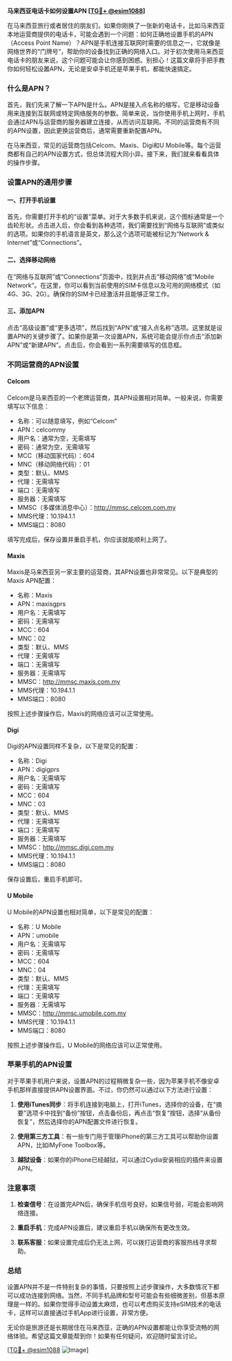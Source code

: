 **马来西亚电话卡如何设置APN [[TG💪+ @esim1088](https://t.me/s/esim1088)]**

在马来西亚旅行或者居住的朋友们，如果你刚换了一张新的电话卡，比如马来西亚本地运营商提供的电话卡，可能会遇到一个问题：如何正确地设置手机的APN（Access Point Name）？APN是手机连接互联网时需要的信息之一，它就像是网络世界的“门牌号”，帮助你的设备找到正确的网络入口。对于初次使用马来西亚电话卡的朋友来说，这个问题可能会让你感到困惑。别担心！这篇文章将手把手教你如何轻松设置APN，无论是安卓手机还是苹果手机，都能快速搞定。

### 什么是APN？

首先，我们先来了解一下APN是什么。APN是接入点名称的缩写，它是移动设备用来连接到互联网或特定网络服务的参数。简单来说，当你使用手机上网时，手机会通过APN与运营商的服务器建立连接，从而访问互联网。不同的运营商有不同的APN设置，因此更换运营商后，通常需要重新配置APN。

在马来西亚，常见的运营商包括Celcom、Maxis、Digi和U Mobile等。每个运营商都有自己的APN设置方式，但总体流程大同小异。接下来，我们就来看看具体的操作步骤。

### 设置APN的通用步骤

#### 一、打开手机设置

首先，你需要打开手机的“设置”菜单。对于大多数手机来说，这个图标通常是一个齿轮形状。点击进入后，你会看到各种选项，我们需要找到“网络与互联网”或类似的选项。如果你的手机语言是英文，那么这个选项可能被标记为“Network & Internet”或“Connections”。

#### 二、选择移动网络

在“网络与互联网”或“Connections”页面中，找到并点击“移动网络”或“Mobile Network”。在这里，你可以看到当前使用的SIM卡信息以及可用的网络模式（如4G、3G、2G）。确保你的SIM卡已经激活并且能够正常工作。

#### 三、添加APN

点击“高级设置”或“更多选项”，然后找到“APN”或“接入点名称”选项。这里就是设置APN的关键步骤了。如果你是第一次设置APN，系统可能会提示你点击“添加新APN”或“新建APN”。点击后，你会看到一系列需要填写的信息框。

### 不同运营商的APN设置

#### Celcom

Celcom是马来西亚的一个老牌运营商，其APN设置相对简单。一般来说，你需要填写以下信息：

- 名称：可以随意填写，例如“Celcom”
- APN：celcommy
- 用户名：通常为空，无需填写
- 密码：通常为空，无需填写
- MCC（移动国家代码）：604
- MNC（移动网络代码）：01
- 类型：默认、MMS
- 代理：无需填写
- 端口：无需填写
- 服务器：无需填写
- MMSC（多媒体消息中心）：http://mmsc.celcom.com.my
- MMS代理：10.194.1.1
- MMS端口：8080

填写完成后，保存设置并重启手机，你应该就能顺利上网了。

#### Maxis

Maxis是马来西亚另一家主要的运营商，其APN设置也非常常见。以下是典型的Maxis APN配置：

- 名称：Maxis
- APN：maxisgprs
- 用户名：无需填写
- 密码：无需填写
- MCC：604
- MNC：02
- 类型：默认、MMS
- 代理：无需填写
- 端口：无需填写
- 服务器：无需填写
- MMSC：http://mmsc.maxis.com.my
- MMS代理：10.194.1.1
- MMS端口：8080

按照上述步骤操作后，Maxis的网络应该可以正常使用。

#### Digi

Digi的APN设置同样不复杂，以下是常见的配置：

- 名称：Digi
- APN：digigprs
- 用户名：无需填写
- 密码：无需填写
- MCC：604
- MNC：03
- 类型：默认、MMS
- 代理：无需填写
- 端口：无需填写
- 服务器：无需填写
- MMSC：http://mmsc.digi.com.my
- MMS代理：10.194.1.1
- MMS端口：8080

保存设置后，重启手机即可。

#### U Mobile

U Mobile的APN设置也相对简单，以下是常见的配置：

- 名称：U Mobile
- APN：umobile
- 用户名：无需填写
- 密码：无需填写
- MCC：604
- MNC：04
- 类型：默认、MMS
- 代理：无需填写
- 端口：无需填写
- 服务器：无需填写
- MMSC：http://mmsc.umobile.com.my
- MMS代理：10.194.1.1
- MMS端口：8080

按照上述步骤操作后，U Mobile的网络应该可以正常使用。

### 苹果手机的APN设置

对于苹果手机用户来说，设置APN的过程稍微复杂一些，因为苹果手机不像安卓手机那样直接提供APN设置界面。不过，你仍然可以通过以下方法进行设置：

1. **使用iTunes同步**：将手机连接到电脑上，打开iTunes，选择你的设备，在“摘要”选项卡中找到“备份”按钮，点击备份后，再点击“恢复”按钮，选择“从备份恢复”，然后选择你的APN配置文件进行恢复。
   
2. **使用第三方工具**：有一些专门用于管理iPhone的第三方工具可以帮助你设置APN，比如iMyFone Toolbox等。

3. **越狱设备**：如果你的iPhone已经越狱，可以通过Cydia安装相应的插件来设置APN。

### 注意事项

1. **检查信号**：在设置完APN后，确保手机信号良好。如果信号弱，可能会影响网络连接。
   
2. **重启手机**：完成APN设置后，建议重启手机以确保所有更改生效。

3. **联系客服**：如果设置完成后仍无法上网，可以拨打运营商的客服热线寻求帮助。

### 总结

设置APN并不是一件特别复杂的事情，只要按照上述步骤操作，大多数情况下都可以成功连接到网络。当然，不同手机品牌和型号可能会有些细微差别，但基本原理是一样的。如果你觉得手动设置太麻烦，也可以考虑购买支持eSIM技术的电话卡，这样可以直接通过手机App进行设置，非常方便。

无论你是旅游还是长期居住在马来西亚，正确的APN设置都能让你享受流畅的网络体验。希望这篇文章能帮到你！如果有任何疑问，欢迎随时留言讨论。

[[TG💪+ @esim1088](https://t.me/s/esim1088) ![Image](https://i.postimg.cc/4NQfJmqS/Snipaste-2025-05-13-00-14-12.png)]